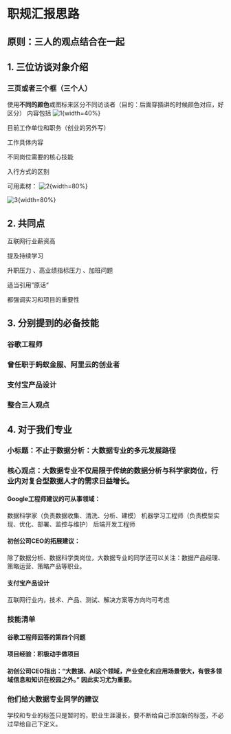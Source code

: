 # 职规汇报思路
## 原则：三人的观点结合在一起

## 1. 三位访谈对象介绍
### 三页或者三个框（三个人）
使用**不同的颜色**或图标来区分不同访谈者（目的：后面穿插讲的时候颜色对应，好区分）
内容包括
![1](/团队协作/1.png){width=40%}

目前工作单位和职务（创业的另外写）

工作具体内容

不同岗位需要的核心技能

入行方式的区别

可用素材：
![2](https://p4.itc.cn/q_70/images03/20220527/261cb0530674449d9bc0ddfa0f5eca21.png){width=80%}

![3](https://img.mpaypass.com.cn/202404/images/20240425103719094879.png){width=80%}
## 2. 共同点
互联网行业薪资高

提及持续学习

升职压力 、高业绩指标压力 、加班问题

适当引用”原话“

都强调实习和项目的重要性

## 3. 分别提到的必备技能
### 谷歌工程师
### 曾任职于蚂蚁金服、阿里云的创业者
### 支付宝产品设计
### 整合三人观点

## 4. 对于我们专业
### 小标题：不止于数据分析：大数据专业的多元发展路径
### 核心观点：大数据专业不仅局限于传统的数据分析与科学家岗位，行业内对复合型数据人才的需求日益增长。
#### Google工程师建议的可从事领域：
数据科学家（负责数据收集、清洗、分析、建模）
机器学习工程师（负责模型实现、优化、部署、监控与维护）
后端开发工程师
#### 初创公司CEO的拓展建议：
除了数据分析、数据科学类岗位，大数据专业的同学还可以关注：数据产品经理、策略运营、策略产品等职业。
#### 支付宝产品设计
互联网行业内，技术、产品、测试、解决方案等方向均可考虑


### 技能清单
#### 谷歌工程师回答的第四个问题
#### 项目经验：积极动手做项目
#### 初创公司CEO指出：“大数据、AI这个领域，产业变化和应用场景很大，有很多领域信息和知识在校园之外。” 因此实习尤为重要。
### 他们给大数据专业同学的建议
学校和专业的标签只是暂时的，职业生涯漫长，要不断给自己添加新的标签，不必过早给自己下定义。